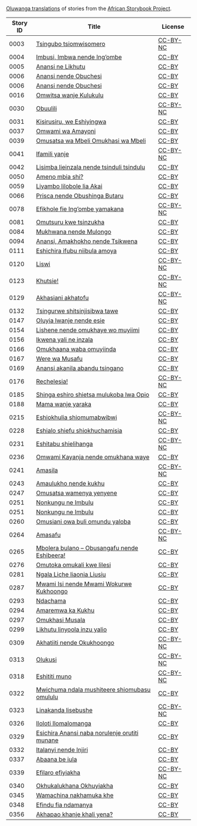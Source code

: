 [Oluwanga translations](http://africanstorybook.org/language/oluwanga) of stories from the [African Storybook Project](http://africanstorybook.org).

Story ID | Title | License
-------- | ----- | -------
0003 | [Tsingubo tsiomwisomero](http://africanstorybook.org/stories/tsingubo-tsiomwisomero) | [CC-BY-NC](http://creativecommons.org/licenses/by-nc/3.0/)
0004 | [Imbusi, Imbwa nende Ing’ombe](http://africanstorybook.org/stories/imbusi-imbwa-nende-ing’ombe) | [CC-BY](https://creativecommons.org/licenses/by/3.0/)
0005 | [Anansi ne Likhutu](http://africanstorybook.org/stories/anansi-ne-likhutu) | [CC-BY](https://creativecommons.org/licenses/by/3.0/)
0006 | [Anansi nende Obuchesi](http://africanstorybook.org/stories/anansi-nende-obuchesi-0) | [CC-BY](https://creativecommons.org/licenses/by/3.0/)
0006 | [Anansi nende Obuchesi](http://africanstorybook.org/stories/anansi-nende-obuchesi) | [CC-BY](https://creativecommons.org/licenses/by/3.0/)
0016 | [Omwitsa wanje Kulukulu](http://africanstorybook.org/stories/omwitsa-wanje-kulukulu) | [CC-BY](https://creativecommons.org/licenses/by/3.0/)
0030 | [Obuulili](http://africanstorybook.org/stories/obuulili) | [CC-BY-NC](http://creativecommons.org/licenses/by-nc/3.0/)
0031 | [Kisirusiru, we Eshiyingwa](http://africanstorybook.org/stories/kisirusiru-we-eshiyingwa) | [CC-BY](https://creativecommons.org/licenses/by/3.0/)
0037 | [Omwami wa Amayoni ](http://africanstorybook.org/stories/omwami-wa-amayoni) | [CC-BY](https://creativecommons.org/licenses/by/3.0/)
0039 | [Omusatsa wa Mbeli Omukhasi wa Mbeli](http://africanstorybook.org/stories/omusatsa-wa-mbeli-omukhasi-wa-mbeli) | [CC-BY](https://creativecommons.org/licenses/by/3.0/)
0041 | [Ifamili  yanje](http://africanstorybook.org/stories/ifamili-yanje-0) | [CC-BY-NC](http://creativecommons.org/licenses/by-nc/3.0/)
0042 | [Lisimba lieinzala nende tsinduli tsindulu](http://africanstorybook.org/stories/lisimba-lieinzala-nende-tsinduli-tsindulu) | [CC-BY](https://creativecommons.org/licenses/by/3.0/)
0050 | [Ameno mbia shi?](http://africanstorybook.org/stories/ameno-mbia-shi) | [CC-BY](https://creativecommons.org/licenses/by/3.0/)
0059 | [Liyambo lilobole lia Akai](http://africanstorybook.org/stories/liyambo-lilobole-lia-akai) | [CC-BY](https://creativecommons.org/licenses/by/3.0/)
0066 | [Prisca nende Obushinga Butaru](http://africanstorybook.org/stories/prisca-nende-obushinga-butaru) | [CC-BY](https://creativecommons.org/licenses/by/3.0/)
0078 | [Efikhole fie Ing’ombe yamakana ](http://africanstorybook.org/stories/efikhole-fie-ing’ombe-yamakana) | [CC-BY-NC](http://creativecommons.org/licenses/by-nc/3.0/)
0081 | [Omutsuru kwe tsinzukha](http://africanstorybook.org/stories/omutsuru-kwe-tsinzukha) | [CC-BY](https://creativecommons.org/licenses/by/4.0/)
0084 | [Mukhwana nende Mulongo](http://africanstorybook.org/stories/mukhwana-nende-mulongo) | [CC-BY](https://creativecommons.org/licenses/by/3.0/)
0094 | [Anansi, Amakhokho nende Tsikwena](http://africanstorybook.org/stories/anansi-amakhokho-nende-tsikwena) | [CC-BY](https://creativecommons.org/licenses/by/3.0/)
0111 | [Eshichira ifubu niibula amoya](http://africanstorybook.org/stories/eshichira-ifubu-niibula-amoya) | [CC-BY](https://creativecommons.org/licenses/by/3.0/)
0120 | [Liswi](http://africanstorybook.org/stories/liswi) | [CC-BY-NC](http://creativecommons.org/licenses/by-nc/3.0/)
0123 | [Khutsie!  ](http://africanstorybook.org/stories/khutsie) | [CC-BY-NC](http://creativecommons.org/licenses/by-nc/3.0/)
0129 | [Akhasiani akhatofu](http://africanstorybook.org/stories/akhasiani-akhatofu) | [CC-BY-NC](http://creativecommons.org/licenses/by-nc/3.0/)
0132 | [Tsingurwe shitsinjisibwa tawe](http://africanstorybook.org/stories/tsingurwe-shitsinjisibwa-tawe) | [CC-BY](https://creativecommons.org/licenses/by/3.0/)
0147 | [Oluyia lwanje nende esie](http://africanstorybook.org/stories/oluyia-lwanje-nende-esie) | [CC-BY](https://creativecommons.org/licenses/by/3.0/)
0154 | [Lishene nende omukhaye wo muyiimi](http://africanstorybook.org/stories/lishene-nende-omukhaye-wo-muyiimi) | [CC-BY](https://creativecommons.org/licenses/by/3.0/)
0156 | [Ikwena yali ne inzala](http://africanstorybook.org/stories/ikwena-yali-ne-inzala) | [CC-BY](https://creativecommons.org/licenses/by/3.0/)
0166 | [Omukhaana waba omuyiinda](http://africanstorybook.org/stories/omukhaana-waba-omuyiinda) | [CC-BY](https://creativecommons.org/licenses/by/3.0/)
0167 | [Were wa Musafu](http://africanstorybook.org/stories/were-wa-musafu) | [CC-BY](https://creativecommons.org/licenses/by/3.0/)
0169 | [Anansi akanila abandu tsingano](http://africanstorybook.org/stories/anansi-akanila-abandu-tsingano) | [CC-BY](https://creativecommons.org/licenses/by/3.0/)
0176 | [Rechelesia!](http://africanstorybook.org/stories/rechelesia) | [CC-BY-NC](http://creativecommons.org/licenses/by-nc/3.0/)
0185 | [Shinga eshiro shietsa mulukoba lwa Opio](http://africanstorybook.org/stories/shinga-eshiro-shietsa-mulukoba-lwa-opio) | [CC-BY](https://creativecommons.org/licenses/by/3.0/)
0188 | [Mama wanje yaraka](http://africanstorybook.org/stories/mama-wanje-yaraka) | [CC-BY](https://creativecommons.org/licenses/by/3.0/)
0215 | [Eshiokhulia shiomumabwibwi](http://africanstorybook.org/stories/eshiokhulia-shiomumabwibwi) | [CC-BY-NC](http://creativecommons.org/licenses/by-nc/3.0/)
0228 | [Eshialo shiefu shiokhuchamisia ](http://africanstorybook.org/stories/eshialo-shiefu-shiokhuchamisia) | [CC-BY](https://creativecommons.org/licenses/by/3.0/)
0231 | [Eshitabu shielihanga](http://africanstorybook.org/stories/eshitabu-shielihanga) | [CC-BY-NC](http://creativecommons.org/licenses/by-nc/3.0/)
0236 | [Omwami Kayanja nende omukhana waye](http://africanstorybook.org/stories/omwami-kayanja-nende-omukhana-waye) | [CC-BY](https://creativecommons.org/licenses/by/3.0/)
0241 | [Amasila](http://africanstorybook.org/stories/amasila) | [CC-BY-NC](http://creativecommons.org/licenses/by-nc/3.0/)
0243 | [Amaulukho nende kukhu](http://africanstorybook.org/stories/amaulukho-nende-kukhu-2) | [CC-BY](https://creativecommons.org/licenses/by/4.0/)
0247 | [Omusatsa wamenya yenyene](http://africanstorybook.org/stories/omusatsa-wamenya-yenyene) | [CC-BY](https://creativecommons.org/licenses/by/3.0/)
0251 | [Nonkungu ne Imbulu](http://africanstorybook.org/stories/nonkungu-ne-imbulu) | [CC-BY](https://creativecommons.org/licenses/by/3.0/)
0251 | [Nonkungu ne Imbulu](http://africanstorybook.org/stories/nonkungu-ne-imbulu) | [CC-BY](https://creativecommons.org/licenses/by/3.0/)
0260 | [Omusiani owa buli omundu yaloba](http://africanstorybook.org/stories/omusiani-owa-buli-omundu-yaloba) | [CC-BY](https://creativecommons.org/licenses/by/4.0/)
0264 | [Amasafu](http://africanstorybook.org/stories/amasafu) | [CC-BY-NC](http://creativecommons.org/licenses/by-nc/3.0/)
0265 | [Mbolera bulano – Obusangafu nende Eshibeera!](http://africanstorybook.org/stories/mbolera-bulano-–-obusangafu-nende-eshibeera) | [CC-BY](https://creativecommons.org/licenses/by/3.0/)
0276 | [Omutoka omukali kwe lilesi](http://africanstorybook.org/stories/omutoka-omukali-kwe-lilesi) | [CC-BY](https://creativecommons.org/licenses/by/4.0/)
0281 | [Ngala Liche liaonia Liusiu](http://africanstorybook.org/stories/ngala-liche-liaonia-liusiu) | [CC-BY](https://creativecommons.org/licenses/by/3.0/)
0287 | [Mwami Isi nende Mwami Wokurwe Kukhoongo](http://africanstorybook.org/stories/mwami-isi-nende-mwami-wokurwe-kukhoongo) | [CC-BY](https://creativecommons.org/licenses/by/3.0/)
0293 | [Ndachama](http://africanstorybook.org/stories/ndachama) | [CC-BY](https://creativecommons.org/licenses/by/3.0/)
0294 | [Amaremwa ka Kukhu](http://africanstorybook.org/stories/amaremwa-ka-kukhu) | [CC-BY](https://creativecommons.org/licenses/by/3.0/)
0297 | [Omukhasi Musala ](http://africanstorybook.org/stories/omukhasi-musala) | [CC-BY](https://creativecommons.org/licenses/by/3.0/)
0299 | [Likhutu linyoola inzu yalio](http://africanstorybook.org/stories/likhutu-linyoola-inzu-yalio) | [CC-BY](https://creativecommons.org/licenses/by/3.0/)
0309 | [Akhatiiti nende Okukhoongo ](http://africanstorybook.org/stories/akhatiiti-nende-okukhoongo) | [CC-BY-NC](http://creativecommons.org/licenses/by-nc/3.0/)
0313 | [Olukusi](http://africanstorybook.org/stories/olukusi-0) | [CC-BY-NC](http://creativecommons.org/licenses/by-nc/3.0/)
0318 | [Eshititi muno](http://africanstorybook.org/stories/eshititi-muno) | [CC-BY-NC](http://creativecommons.org/licenses/by-nc/3.0/)
0322 | [Mwichuma ndala mushiteere  shiomubasu omululu](http://africanstorybook.org/stories/mwichuma-ndala-mushiteere-shiomubasu-omululu) | [CC-BY](https://creativecommons.org/licenses/by/3.0/)
0323 | [Linakanda lisebushe](http://africanstorybook.org/stories/linakanda-lisebushe) | [CC-BY-NC](http://creativecommons.org/licenses/by-nc/3.0/)
0326 | [Iloloti Ilomalomanga](http://africanstorybook.org/stories/iloloti-ilomalomanga) | [CC-BY](https://creativecommons.org/licenses/by/3.0/)
0329 | [Esichira Anansi naba norulenje orutiti munane](http://africanstorybook.org/stories/esichira-anansi-naba-norulenje-orutiti-munane) | [CC-BY](https://creativecommons.org/licenses/by/3.0/)
0332 | [Italanyi nende Injiri](http://africanstorybook.org/stories/italanyi-nende-injiri) | [CC-BY](https://creativecommons.org/licenses/by/3.0/)
0337 | [Abaana be iula](http://africanstorybook.org/stories/abaana-be-iula) | [CC-BY](https://creativecommons.org/licenses/by/3.0/)
0339 | [Efilaro efiyiakha](http://africanstorybook.org/stories/efilaro-efiyiakha) | [CC-BY-NC](http://creativecommons.org/licenses/by-nc/3.0/)
0340 | [Okhukalukhana Okhuyiakha](http://africanstorybook.org/stories/okhukalukhana-okhuyiakha) | [CC-BY](https://creativecommons.org/licenses/by/3.0/)
0345 | [Wamachina  nakhamuka khe ](http://africanstorybook.org/stories/wamachina-nakhamuka-khe) | [CC-BY](https://creativecommons.org/licenses/by/3.0/)
0348 | [Efindu fia ndamanya](http://africanstorybook.org/stories/efindu-fia-ndamanya) | [CC-BY](https://creativecommons.org/licenses/by/3.0/)
0356 | [Akhapao khanje khali yena? ](http://africanstorybook.org/stories/akhapao-khanje-khali-yena) | [CC-BY](https://creativecommons.org/licenses/by/3.0/)
